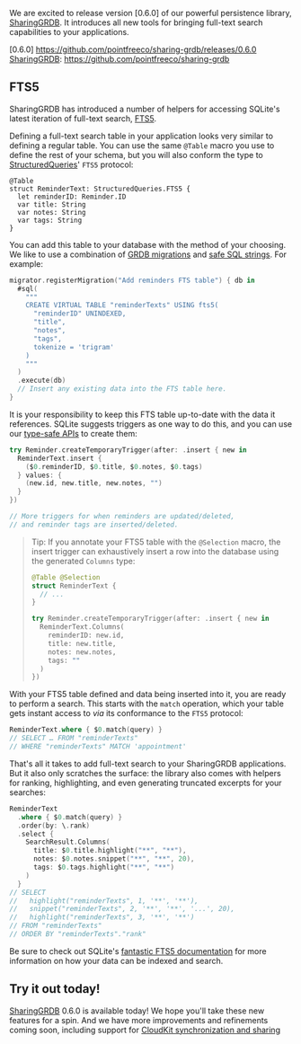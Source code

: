 We are excited to release version [0.6.0] of our powerful persistence library, [SharingGRDB]. It
introduces all new tools for bringing full-text search capabilities to your applications.

[0.6.0] https://github.com/pointfreeco/sharing-grdb/releases/0.6.0
[SharingGRDB]: https://github.com/pointfreeco/sharing-grdb

## FTS5

SharingGRDB has introduced a number of helpers for accessing SQLite's latest iteration of full-text
search, [FTS5].

[FTS5]: https://www.sqlite.org/fts5.html

Defining a full-text search table in your application looks very similar to defining a regular
table. You can use the same `@Table` macro you use to define the rest of your schema, but you will
also conform the type to [StructuredQueries]' `FTS5` protocol:

[StructuredQueries]: https://github.com/pointfreeco/swift-structured-queries

```swift:2
@Table
struct ReminderText: StructuredQueries.FTS5 {
  let reminderID: Reminder.ID
  var title: String
  var notes: String
  var tags: String
}
```

You can add this table to your database with the method of your choosing. We like to use a
combination of [GRDB migrations] and [safe SQL strings]. For example:

[GRDB migrations]: https://swiftpackageindex.com/groue/GRDB.swift/v7.6.1/documentation/grdb/migrations
[safe SQL strings]: https://swiftpackageindex.com/pointfreeco/swift-structured-queries/0.13.0/documentation/structuredqueriescore/safesqlstrings

```swift
migrator.registerMigration("Add reminders FTS table") { db in
  #sql(
    """
    CREATE VIRTUAL TABLE "reminderTexts" USING fts5(
      "reminderID" UNINDEXED,
      "title",
      "notes",
      "tags",
      tokenize = 'trigram'
    )
    """
  )
  .execute(db)
  // Insert any existing data into the FTS table here.
}
```

It is your responsibility to keep this FTS table up-to-date with the data it references. SQLite
suggests triggers as one way to do this, and you can use our [type-safe APIs] to create them:

[type-safe APIs]: https://swiftpackageindex.com/pointfreeco/swift-structured-queries/0.13.0/documentation/structuredqueriescore/triggers

```swift
try Reminder.createTemporaryTrigger(after: .insert { new in
  ReminderText.insert {
    ($0.reminderID, $0.title, $0.notes, $0.tags)
  } values: {
    (new.id, new.title, new.notes, "")
  }
})

// More triggers for when reminders are updated/deleted,
// and reminder tags are inserted/deleted.
```

> Tip: If you annotate your FTS5 table with the `@Selection` macro, the insert trigger can
> exhaustively insert a row into the database using the generated `Columns` type:
>
> ```swift
> @Table @Selection
> struct ReminderText {
>   // ...
> }
> 
> try Reminder.createTemporaryTrigger(after: .insert { new in
>   ReminderText.Columns(
>     reminderID: new.id,
>     title: new.title,
>     notes: new.notes,
>     tags: ""
>   )
> })
> ```

With your FTS5 table defined and data being inserted into it, you are ready to perform a search.
This starts with the `match` operation, which your table gets instant access to _via_ its
conformance to the `FTS5` protocol:

```swift
ReminderText.where { $0.match(query) }
// SELECT … FROM "reminderTexts"
// WHERE "reminderTexts" MATCH 'appointment'
```

That's all it takes to add full-text search to your SharingGRDB applications. But it also only
scratches the surface: the library also comes with helpers for ranking, highlighting, and even
generating truncated excerpts for your searches:

```swift
ReminderText
  .where { $0.match(query) }
  .order(by: \.rank)
  .select {
    SearchResult.Columns(
      title: $0.title.highlight("**", "**"),
      notes: $0.notes.snippet("**", "**", 20),
      tags: $0.tags.highlight("**", "**")
    )
  }
// SELECT
//   highlight("reminderTexts", 1, '**', '**'),
//   snippet("reminderTexts", 2, '**', '**', '...', 20),
//   highlight("reminderTexts", 3, '**', '**')
// FROM "reminderTexts"
// ORDER BY "reminderTexts"."rank"
```

Be sure to check out SQLite's [fantastic FTS5 documentation] for more information on how your data
can be indexed and search.

[fantastic FTS5 documentation]: https://www.sqlite.org/fts5.html

## Try it out today!

[SharingGRDB] 0.6.0 is available today! We hope you'll take these new features for a spin. And we
have more improvements and refinements coming soon, including support for
[CloudKit synchronization and sharing]

[SharingGRDB]: https://github.com/pointfreeco/sharing-grdb
[CloudKit synchronization and sharing]: /blog/posts/181-a-swiftdata-alternative-with-sqlite-cloudkit-public-beta
